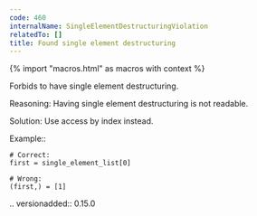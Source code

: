 ```yaml
---
code: 460
internalName: SingleElementDestructuringViolation
relatedTo: []
title: Found single element destructuring
---
```


{% import "macros.html" as macros with context %}

Forbids to have single element destructuring.

Reasoning: Having single element destructuring is not readable.

Solution: Use access by index instead.

Example::

    # Correct:
    first = single_element_list[0]
    
    # Wrong:
    (first,) = [1]

.. versionadded:: 0.15.0